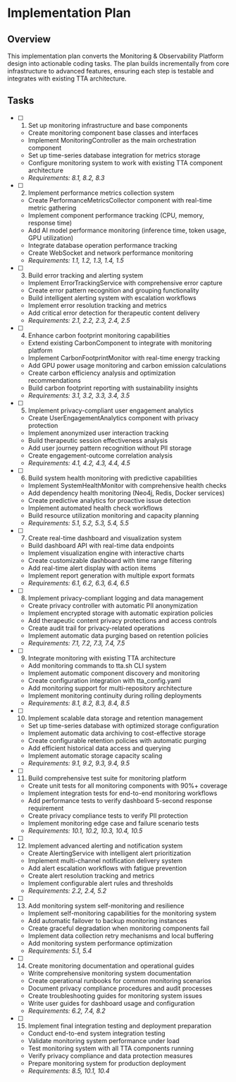 # Implementation Plan

## Overview
This implementation plan converts the Monitoring & Observability Platform design into actionable coding tasks. The plan builds incrementally from core infrastructure to advanced features, ensuring each step is testable and integrates with existing TTA architecture.

## Tasks

- [ ] 1. Set up monitoring infrastructure and base components
  - Create monitoring component base classes and interfaces
  - Implement MonitoringController as the main orchestration component
  - Set up time-series database integration for metrics storage
  - Configure monitoring system to work with existing TTA component architecture
  - _Requirements: 8.1, 8.2, 8.3_

- [ ] 2. Implement performance metrics collection system
  - Create PerformanceMetricsCollector component with real-time metric gathering
  - Implement component performance tracking (CPU, memory, response time)
  - Add AI model performance monitoring (inference time, token usage, GPU utilization)
  - Integrate database operation performance tracking
  - Create WebSocket and network performance monitoring
  - _Requirements: 1.1, 1.2, 1.3, 1.4, 1.5_

- [ ] 3. Build error tracking and alerting system
  - Implement ErrorTrackingService with comprehensive error capture
  - Create error pattern recognition and grouping functionality
  - Build intelligent alerting system with escalation workflows
  - Implement error resolution tracking and metrics
  - Add critical error detection for therapeutic content delivery
  - _Requirements: 2.1, 2.2, 2.3, 2.4, 2.5_

- [ ] 4. Enhance carbon footprint monitoring capabilities
  - Extend existing CarbonComponent to integrate with monitoring platform
  - Implement CarbonFootprintMonitor with real-time energy tracking
  - Add GPU power usage monitoring and carbon emission calculations
  - Create carbon efficiency analysis and optimization recommendations
  - Build carbon footprint reporting with sustainability insights
  - _Requirements: 3.1, 3.2, 3.3, 3.4, 3.5_

- [ ] 5. Implement privacy-compliant user engagement analytics
  - Create UserEngagementAnalytics component with privacy protection
  - Implement anonymized user interaction tracking
  - Build therapeutic session effectiveness analysis
  - Add user journey pattern recognition without PII storage
  - Create engagement-outcome correlation analysis
  - _Requirements: 4.1, 4.2, 4.3, 4.4, 4.5_

- [ ] 6. Build system health monitoring with predictive capabilities
  - Implement SystemHealthMonitor with comprehensive health checks
  - Add dependency health monitoring (Neo4j, Redis, Docker services)
  - Create predictive analytics for proactive issue detection
  - Implement automated health check workflows
  - Build resource utilization monitoring and capacity planning
  - _Requirements: 5.1, 5.2, 5.3, 5.4, 5.5_

- [ ] 7. Create real-time dashboard and visualization system
  - Build dashboard API with real-time data endpoints
  - Implement visualization engine with interactive charts
  - Create customizable dashboard with time range filtering
  - Add real-time alert display with action items
  - Implement report generation with multiple export formats
  - _Requirements: 6.1, 6.2, 6.3, 6.4, 6.5_

- [ ] 8. Implement privacy-compliant logging and data management
  - Create privacy controller with automatic PII anonymization
  - Implement encrypted storage with automatic expiration policies
  - Add therapeutic content privacy protections and access controls
  - Create audit trail for privacy-related operations
  - Implement automatic data purging based on retention policies
  - _Requirements: 7.1, 7.2, 7.3, 7.4, 7.5_

- [ ] 9. Integrate monitoring with existing TTA architecture
  - Add monitoring commands to tta.sh CLI system
  - Implement automatic component discovery and monitoring
  - Create configuration integration with tta_config.yaml
  - Add monitoring support for multi-repository architecture
  - Implement monitoring continuity during rolling deployments
  - _Requirements: 8.1, 8.2, 8.3, 8.4, 8.5_

- [ ] 10. Implement scalable data storage and retention management
  - Set up time-series database with optimized storage configuration
  - Implement automatic data archiving to cost-effective storage
  - Create configurable retention policies with automatic purging
  - Add efficient historical data access and querying
  - Implement automatic storage capacity scaling
  - _Requirements: 9.1, 9.2, 9.3, 9.4, 9.5_

- [ ] 11. Build comprehensive test suite for monitoring platform
  - Create unit tests for all monitoring components with 90%+ coverage
  - Implement integration tests for end-to-end monitoring workflows
  - Add performance tests to verify dashboard 5-second response requirement
  - Create privacy compliance tests to verify PII protection
  - Implement monitoring edge case and failure scenario tests
  - _Requirements: 10.1, 10.2, 10.3, 10.4, 10.5_

- [ ] 12. Implement advanced alerting and notification system
  - Create AlertingService with intelligent alert prioritization
  - Implement multi-channel notification delivery system
  - Add alert escalation workflows with fatigue prevention
  - Create alert resolution tracking and metrics
  - Implement configurable alert rules and thresholds
  - _Requirements: 2.2, 2.4, 5.2_

- [ ] 13. Add monitoring system self-monitoring and resilience
  - Implement self-monitoring capabilities for the monitoring system
  - Add automatic failover to backup monitoring instances
  - Create graceful degradation when monitoring components fail
  - Implement data collection retry mechanisms and local buffering
  - Add monitoring system performance optimization
  - _Requirements: 5.1, 5.4_

- [ ] 14. Create monitoring documentation and operational guides
  - Write comprehensive monitoring system documentation
  - Create operational runbooks for common monitoring scenarios
  - Document privacy compliance procedures and audit processes
  - Create troubleshooting guides for monitoring system issues
  - Write user guides for dashboard usage and configuration
  - _Requirements: 6.2, 7.4, 8.2_

- [ ] 15. Implement final integration testing and deployment preparation
  - Conduct end-to-end system integration testing
  - Validate monitoring system performance under load
  - Test monitoring system with all TTA components running
  - Verify privacy compliance and data protection measures
  - Prepare monitoring system for production deployment
  - _Requirements: 8.5, 10.1, 10.4_
